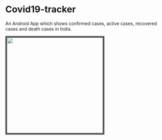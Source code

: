# Covid19-tracker
An Android App which shows confirmed cases, active cases, recovered cases and death cases in India.

<style>
    img {
  border: 5px solid #555;
  }
  }
  </style>
<img src = "https://user-images.githubusercontent.com/61740763/123640220-9425a880-d83e-11eb-8047-a7152959a9a5.jpg" width ="300" >
